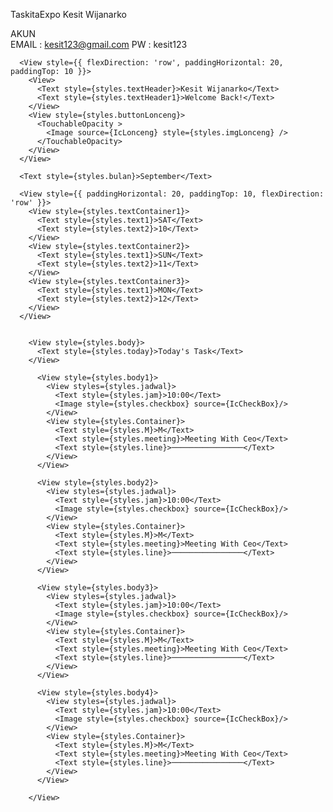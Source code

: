 TaskitaExpo Kesit Wijanarko

AKUN  
EMAIL : kesit123@gmail.com
PW    : kesit123

<View>
<View style={{ flex: 1, backgroundColor: "#131B63" }}>
      <StatusBar
        barStyle="light-content"
        animated={true}
        backgroundColor="#131B63" />

      <View style={{ flexDirection: 'row', paddingHorizontal: 20, paddingTop: 10 }}>
        <View>
          <Text style={styles.textHeader}>Kesit Wijanarko</Text>
          <Text style={styles.textHeader1}>Welcome Back!</Text>
        </View>
        <View style={styles.buttonLonceng}>
          <TouchableOpacity >
            <Image source={IcLonceng} style={styles.imgLonceng} />
          </TouchableOpacity>
        </View>
      </View>

      <Text style={styles.bulan}>September</Text>

      <View style={{ paddingHorizontal: 20, paddingTop: 10, flexDirection: 'row' }}>
        <View style={styles.textContainer1}>
          <Text style={styles.text1}>SAT</Text>
          <Text style={styles.text2}>10</Text>
        </View>
        <View style={styles.textContainer2}>
          <Text style={styles.text1}>SUN</Text>
          <Text style={styles.text2}>11</Text>
        </View>
        <View style={styles.textContainer3}>
          <Text style={styles.text1}>MON</Text>
          <Text style={styles.text2}>12</Text>
        </View>
      </View>


        <View style={styles.body}>
          <Text style={styles.today}>Today's Task</Text>
        </View>

          <View style={styles.body1}>
            <View styles={styles.jadwal}>
              <Text style={styles.jam}>10:00</Text>
              <Image style={styles.checkbox} source={IcCheckBox}/>
            </View>
            <View style={styles.Container}>
              <Text style={styles.M}>M</Text>
              <Text style={styles.meeting}>Meeting With Ceo</Text>
              <Text style={styles.line}>────────────────</Text>
            </View>
          </View>

          <View style={styles.body2}>
            <View styles={styles.jadwal}>
              <Text style={styles.jam}>10:00</Text>
              <Image style={styles.checkbox} source={IcCheckBox}/>
            </View>
            <View style={styles.Container}>
              <Text style={styles.M}>M</Text>
              <Text style={styles.meeting}>Meeting With Ceo</Text>
              <Text style={styles.line}>────────────────</Text>
            </View>
          </View>

          <View style={styles.body3}>
            <View styles={styles.jadwal}>
              <Text style={styles.jam}>10:00</Text>
              <Image style={styles.checkbox} source={IcCheckBox}/>
            </View>
            <View style={styles.Container}>
              <Text style={styles.M}>M</Text>
              <Text style={styles.meeting}>Meeting With Ceo</Text>
              <Text style={styles.line}>────────────────</Text>
            </View>
          </View>

          <View style={styles.body4}>
            <View styles={styles.jadwal}>
              <Text style={styles.jam}>10:00</Text>
              <Image style={styles.checkbox} source={IcCheckBox}/>
            </View>
            <View style={styles.Container}>
              <Text style={styles.M}>M</Text>
              <Text style={styles.meeting}>Meeting With Ceo</Text>
              <Text style={styles.line}>────────────────</Text>
            </View>
          </View>

        </View>